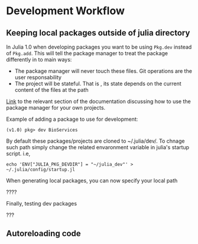 # Development Workflow

## Keeping local packages outside of julia directory

In Julia 1.0 when developing packages you want to be using `Pkg.dev` instead of `Pkg.add`. This will tell the package manager to treat the package differently in to main ways:

* The package manager will never touch these files. Git operations are the user responsability
* The project will be stateful. That is , its state depends on the current content of the files at the path

[Link](https://docs.julialang.org/en/v1/stdlib/Pkg/index.html#Developing-packages-1) to the relevant section of the documentation discussing how to use the package manager for your own projects.

Example of adding a package to use for development:

```
(v1.0) pkg> dev BioServices
```

By default these packages/projects are cloned to ~/.julia/dev/. To chnage such path simply change the related envaronment variable in julia's startup script. i.e,

```
echo 'ENV["JULIA_PKG_DEVDIR"] = "~/julia_dev"' > ~/.julia/config/startup.jl
```

When generating local packages, you can now specify your local path

????

Finally, testing dev packages 

???

## Autoreloading code
